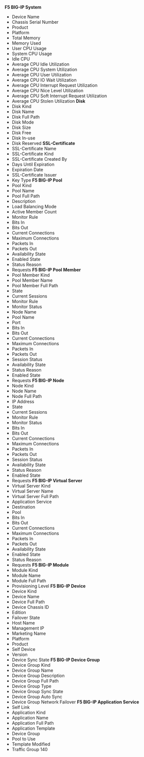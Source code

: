 **F5 BIG-IP System**
 - Device Name
 - Chassis Serial Number
 - Product
 - Platform
 - Total Memory
 - Memory Used
 - User CPU Usage
 - System CPU Usage
 - Idle CPU
 - Average CPU Idle Utilization
 - Average CPU System Utilization
 - Average CPU User Utilization
 - Average CPU IO Wait Utilization
 - Average CPU Interrupt Request Utilization
 - Average CPU Nice Level Utilization
 - Average CPU Soft Interrupt Request Utilization
 - Average CPU Stolen Utilization
**Disk**
 - Disk Kind
 - Disk Name
 - Disk Full Path
 - Disk Mode
 - Disk Size
 - Disk Free
 - Disk In-use
 - Disk Reserved
**SSL-Certificate**
 - SSL-Certificate Name
 - SSL-Certificate Kind
 - SSL-Certificate Created By
 - Days Until Expiration
 - Expiration Date
 - SSL-Certificate Issuer
 - Key Type
**F5 BIG-IP Pool**
 - Pool Kind
 - Pool Name
 - Pool Full Path
 - Description
 - Load Balancing Mode
 - Active Member Count
 - Monitor Rule
 - Bits In
 - Bits Out
 - Current Connections
 - Maximum Connections
 - Packets In
 - Packets Out
 - Availability State
 - Enabled State
 - Status Reason
 - Requests
**F5 BIG-IP Pool Member**
 - Pool Member Kind
 - Pool Member Name
 - Pool Member Full Path
 - State
 - Current Sessions
 - Monitor Rule
 - Monitor Status
 - Node Name
 - Pool Name
 - Port
 - Bits In
 - Bits Out
 - Current Connections
 - Maximum Connections
 - Packets In
 - Packets Out
 - Session Status
 - Availability State
 - Status Reason
 - Enabled State
 - Requests
**F5 BIG-IP Node**
 - Node Kind
 - Node Name
 - Node Full Path
 - IP Address
 - State
 - Current Sessions
 - Monitor Rule
 - Monitor Status
 - Bits In
 - Bits Out
 - Current Connections
 - Maximum Connections
 - Packets In
 - Packets Out
 - Session Status
 - Availability State
 - Status Reason
 - Enabled State
 - Requests
**F5 BIG-IP Virtual Server**
 - Virtual Server Kind
 - Virtual Server Name
 - Virtual Server Full Path
 - Application Service
 - Destination
 - Pool
 - Bits In
 - Bits Out
 - Current Connections
 - Maximum Connections
 - Packets In
 - Packets Out
 - Availability State
 - Enabled State
 - Status Reason
 - Requests
**F5 BIG-IP Module**
 - Module Kind
 - Module Name
 - Module Full Path
 - Provisioning Level
**F5 BIG-IP Device**
 - Device Kind
 - Device Name
 - Device Full Path
 - Device Chassis ID
 - Edition
 - Failover State
 - Host Name
 - Management IP
 - Marketing Name
 - Platform
 - Product
 - Self Device
 - Version
 - Device Sync State
**F5 BIG-IP Device Group**
 - Device Group Kind
 - Device Group Name
 - Device Group Description
 - Device Group Full Path
 - Device Group Type
 - Device Group Sync State
 - Device Group Auto Sync
 - Device Group Network Failover
**F5 BIG-IP Application Service**
 - Self Link
 - Application Kind
 - Application Name
 - Application Full Path
 - Application Template
 - Device Group
 - Pool to Use
 - Template Modified
 - Traffic Group
140
